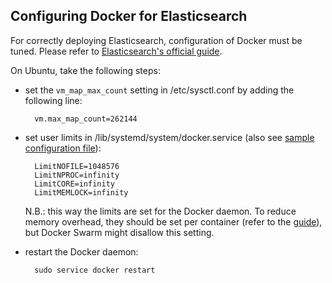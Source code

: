 ## Configuring Docker for Elasticsearch
For correctly deploying Elasticsearch, configuration of Docker must be tuned. Please refer to [Elasticsearch's official guide][1].

On Ubuntu, take the following steps:

* set the `vm_map_max_count` setting in /etc/sysctl.conf by adding the following line:

        vm.max_map_count=262144

* set user limits in /lib/systemd/system/docker.service (also see [sample configuration file](https://github.com/martel-innovate/deep-log-inspection/blob/master/log-server/config/docker.service)):

        LimitNOFILE=1048576
        LimitNPROC=infinity
        LimitCORE=infinity
        LimitMEMLOCK=infinity

    N.B.: this way the limits are set for the Docker daemon. To reduce memory overhead, they should be set per container (refer to the [guide][1]), but Docker Swarm might disallow this setting.

* restart the Docker daemon:

        sudo service docker restart

[1]:https://www.elastic.co/guide/en/elasticsearch/reference/5.4/docker.html
